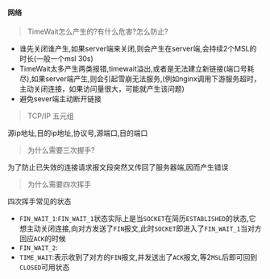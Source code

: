 #### 网络





> TimeWait怎么产生的?有什么危害?怎么防止?

- 谁先关闭谁产生,如果server端来关闭,则会产生在server端,会持续2个MSL的时长(一般一个msl 30s)
- TimeWait太多产生两类报错,timewait溢出,或者是无法建立新链接(端口号耗尽),如果server端产生,则会引起雪崩无法服务,(例如nginx调用下游服务超时，主动关闭连接，如果访问量很大，可能就产生该问题)
- 避免sever端主动断开链接




> TCP/IP 五元组

源ip地址,目的ip地址,协议号,源端口,目的端口



> 为什么需要三次握手?

为了防止已失效的连接请求报文段突然又传回了服务器端,因而产生错误



> 为什么需要四次挥手

四次挥手常见的状态

- `FIN_WAIT_1`:`FIN_WAIT_1`状态实际上是当`SOCKET`在简历`ESTABLISHED`的状态,它想主动关闭连接,向对方发送了`FIN`报文,此时`SOCKET`即进入了`FIN_WAIT_1`当对方回应`ACK`的时候
- `FIN_WAIT_2`:
- `TIME_WAIT`:表示收到了对方的`FIN`报文,并发送出了`ACK`报文,等2`MSL`后即可回到`CLOSED`可用状态

      